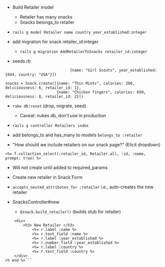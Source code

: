 - Build Retailer model
    - Retailer has many snacks
    - Snacks belongs_to retailer

- `rails g model Retailer name country year_established:integer`

- add migration for snack retailer_id:integer
    - `rails g migration AddRetailerToSnacks retailer_id:integer`

- seeds.rb

```retailers = Retailer.create([{name: "Hostess", year_established: 1929, country: "USA"},
                             {name: "Girl Scouts", year_established: 1944, country: "USA"}])

snacks = Snack.create([{name: "Thin Mints", calories: 200, deliciousness: 6, retailer_id: 1},
                       {name: "Chicken fingers", calories: 650, deliciousness: 8, retailer_id: 2}])
```

- `rake db:reset` (drop, migrate, seed) 
    - Caveat:  nukes db, don't use in production

- `rails g controller Retailers index`

- add belongs_to and has_many to models
```belongs_to :retailer```


- "How should we include retailers on our snack page?" (Elicit dropdown)

```<%= f.collection_select(:retailer_id, Retailer.all, :id, :name, prompt: true) %>```

- Will not create until added to required_params

- Create new retailer in Snack Form
- ```accepts_nested_attributes_for :retailer``` i.e., auto-creates the new retailer
- SnacksController#new 
    - `@snack.build_retailer()` (builds stub for retailer)
```<%= fields_for :retailer do |r| %>
    <div>
        <h3> New Retailer </h3>
            <%= r.label :name %>
            <%= r.text_field :name %>
            <%= r.label :year_established %>
            <%= r.number_field :year_established %>
            <%= r.label :country %>
            <%= r.text_field :country %>
    </div>
<% end %>```